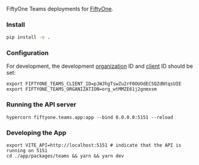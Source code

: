 FiftyOne Teams deployments for [FiftyOne](https://pypi.org/project/fiftyone).

### Install

```sh
pip install -e .
```

### Configuration

For development, the development [organization](https://manage.auth0.com/dashboard/us/dev-uqppzklh/organizations/org_wtMMZE61j2gnmxsm/overview) ID and [client](https://manage.auth0.com/dashboard/us/dev-uqppzklh/applications/pJWJhgTswZu2rF0OUOdEC5QZdNtqsUIE/settings) ID should be set:
```
export FIFTYONE_TEAMS_CLIENT_ID=pJWJhgTswZu2rF0OUOdEC5QZdNtqsUIE
export FIFTYONE_TEAMS_ORGANIZATION=org_wtMMZE61j2gnmxsm
```

### Running the API server 
```
hypercorn fiftyone.teams.app:app --bind 0.0.0.0:5151 --reload
```

### Developing the App
```
export VITE_API=http://localhost:5151 # indicate that the API is running on 5151
cd ./app/packages/teams && yarn && yarn dev
```
